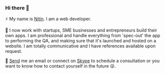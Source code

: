 ### Hi there 👋

⚡ My name is [Nitin](https://www.linkedin.com/in/nitinjs/). I am a web developer.

👯 I now work with startups, SME businesses and entrepreneurs build their own apps. I am professional and handle everything from 'spec-out' the app to performing the QA, and making sure that it's launched and hosted on a website. I am totally communicative and I have references available upon request.

💬 [Send](mailto:nitin@nitinsawant.com) me an email or connect on [Skype](https://join.skype.com/vf00tYHEXShb) to schedule a consultation or you want to know how to contact yourself in the future 😜.

<!--
**nitinjs/nitinjs** is a ✨ _special_ ✨ repository because its `README.md` (this file) appears on your GitHub profile.

Here are some ideas to get you started:

- 🔭 I’m currently working on ...
- 🌱 I’m currently learning ...
- 👯 I’m looking to collaborate on ...
- 🤔 I’m looking for help with ...
- 💬 Ask me about ...
- 📫 How to reach me: ...
- 😄 Pronouns: ...
- ⚡ Fun fact: ...
-->
